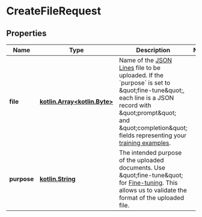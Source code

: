 # CreateFileRequest

## Properties
Name | Type | Description | Notes
------------ | ------------- | ------------- | -------------
**file** | [**kotlin.Array&lt;kotlin.Byte&gt;**](kotlin.Array&lt;kotlin.Byte&gt;.md) | Name of the [JSON Lines](https://jsonlines.readthedocs.io/en/latest/) file to be uploaded.  If the &#x60;purpose&#x60; is set to \&quot;fine-tune\&quot;, each line is a JSON record with \&quot;prompt\&quot; and \&quot;completion\&quot; fields representing your [training examples](/docs/guides/fine-tuning/prepare-training-data).  | 
**purpose** | [**kotlin.String**](.md) | The intended purpose of the uploaded documents.  Use \&quot;fine-tune\&quot; for [Fine-tuning](/docs/api-reference/fine-tunes). This allows us to validate the format of the uploaded file.  | 
